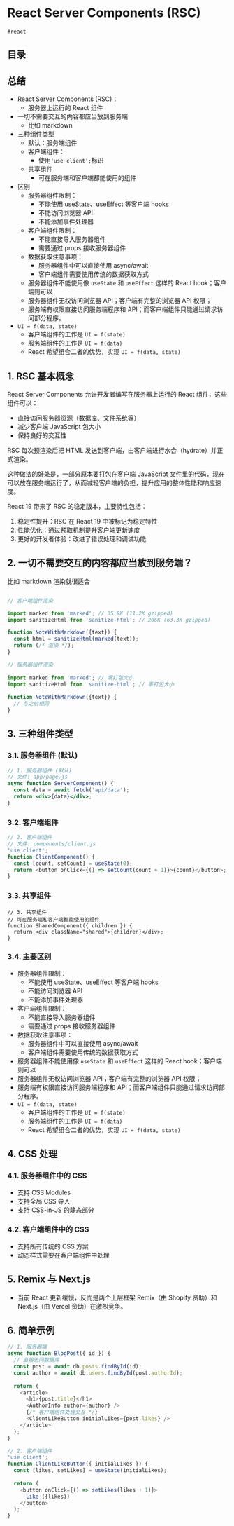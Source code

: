 
# React Server Components (RSC)

`#react` 


## 目录
<!-- toc -->
 ## 总结 

- React Server Components (RSC)：
	- 服务器上运行的 React 组件
- 一切不需要交互的内容都应当放到服务端
	- 比如 markdown
- 三种组件类型
	- 默认：服务端组件
	- 客户端组件：
		- 使用`'use client';`标识
	- 共享组件
		- 可在服务端和客户端都能使用的组件
- 区别
	- 服务器组件限制：
		- 不能使用 useState、useEffect 等客户端 hooks
		- 不能访问浏览器 API
		- 不能添加事件处理器
	- 客户端组件限制：
		- 不能直接导入服务器组件
		- 需要通过 props 接收服务器组件
	- 数据获取注意事项：
		- 服务器组件中可以直接使用 async/await
		- 客户端组件需要使用传统的数据获取方式
	- 服务器组件不能使用像 `useState` 和 `useEffect` 这样的 React hook；客户端则可以
	- 服务器组件无权访问浏览器 API；客户端有完整的浏览器 API 权限；
	- 服务端有权限直接访问服务端程序和 API；而客户端组件只能通过请求访问部分程序。
- `UI = f(data, state)`
	- 客户端组件的工作是 `UI = f(state)`
	- 服务端组件的工作是 `UI = f(data)`
	- React 希望组合二者的优势，实现 `UI = f(data, state)`

## 1. RSC 基本概念

React Server Components 允许开发者编写在服务器上运行的 React 组件，这些组件可以：
- 直接访问服务器资源（数据库、文件系统等）
- 减少客户端 JavaScript 包大小
- 保持良好的交互性

RSC 每次预渲染后把 HTML 发送到客户端，由客户端进行水合（hydrate）并正式渲染。

这种做法的好处是，一部分原本要打包在客户端 JavaScript 文件里的代码，现在可以放在服务端运行了，从而减轻客户端的负担，提升应用的整体性能和响应速度。

React 19 带来了 RSC 的稳定版本，主要特性包括：

1. 稳定性提升：RSC 在 React 19 中被标记为稳定特性
2. 性能优化：通过预取机制提升客户端更新速度
3. 更好的开发者体验：改进了错误处理和调试功能

## 2. 一切不需要交互的内容都应当放到服务端？

比如 markdown 渲染就很适合

```javascript hl:2,12

// 客户端组件渲染

import marked from 'marked'; // 35.9K (11.2K gzipped)
import sanitizeHtml from 'sanitize-html'; // 206K (63.3K gzipped)

function NoteWithMarkdown({text}) {
  const html = sanitizeHtml(marked(text));
  return (/* 渲染 */);
}

// 服务器组件渲染
 
import marked from 'marked'; // 零打包大小
import sanitizeHtml from 'sanitize-html'; // 零打包大小
 
function NoteWithMarkdown({text}) {
  // 与之前相同
}
```

## 3. 三种组件类型

### 3.1. 服务器组件 (默认)

```jsx
// 1. 服务器组件 (默认)
// 文件: app/page.js
async function ServerComponent() {
  const data = await fetch('api/data');
  return <div>{data}</div>;
}
```

### 3.2. 客户端组件

```javascript
// 2. 客户端组件
// 文件: components/client.js
'use client';
function ClientComponent() {
  const [count, setCount] = useState(0);
  return <button onClick={() => setCount(count + 1)}>{count}</button>;
}
```

### 3.3. 共享组件

```tsx
// 3. 共享组件
// 可在服务端和客户端都能使用的组件
function SharedComponent({ children }) {
  return <div className="shared">{children}</div>;
}
```

### 3.4. 主要区别

- 服务器组件限制：
	- 不能使用 useState、useEffect 等客户端 hooks
	- 不能访问浏览器 API
	- 不能添加事件处理器
- 客户端组件限制：
	- 不能直接导入服务器组件
	- 需要通过 props 接收服务器组件
- 数据获取注意事项：
	- 服务器组件中可以直接使用 async/await
	- 客户端组件需要使用传统的数据获取方式
- 服务器组件不能使用像 `useState` 和 `useEffect` 这样的 React hook；客户端则可以
- 服务器组件无权访问浏览器 API；客户端有完整的浏览器 API 权限；
- 服务端有权限直接访问服务端程序和 API；而客户端组件只能通过请求访问部分程序。
- `UI = f(data, state)`
	- 客户端组件的工作是 `UI = f(state)`
	- 服务端组件的工作是 `UI = f(data)`
	- React 希望组合二者的优势，实现 `UI = f(data, state)`

## 4. CSS 处理

### 4.1. 服务器组件中的 CSS

- 支持 CSS Modules
- 支持全局 CSS 导入
- 支持 CSS-in-JS 的静态部分

### 4.2. 客户端组件中的 CSS

- 支持所有传统的 CSS 方案
- 动态样式需要在客户端组件中处理

## 5. Remix 与 Next.js

- 当前 React 更新缓慢，反而是两个上层框架 Remix（由 Shopify 资助）和 Next.js（由 Vercel 资助）在激烈竞争。

## 6. 简单示例

```javascript
// 1. 服务器端
async function BlogPost({ id }) {
  // 直接访问数据库
  const post = await db.posts.findById(id);
  const author = await db.users.findById(post.authorId);
  
  return (
    <article>
      <h1>{post.title}</h1>
      <AuthorInfo author={author} />
      {/* 客户端组件处理交互 */}
      <ClientLikeButton initialLikes={post.likes} />
    </article>
  );
}

// 2. 客户端组件
'use client';
function ClientLikeButton({ initialLikes }) {
  const [likes, setLikes] = useState(initialLikes);
  
  return (
    <button onClick={() => setLikes(likes + 1)}>
      Like ({likes})
    </button>
  );
}
```
